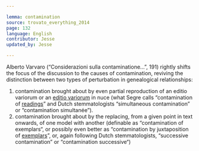 ```yaml
---

lemma: contamination
source: trovato_everything_2014
page: 132
language: English
contributor: Jesse
updated_by: Jesse

---
```

Alberto Varvaro (“Considerazioni sulla contaminatione…”, 191) rightly shifts the focus of the discussion to the causes of contamination, reviving the distinction between two types of perturbation in genealogical relationships:

1. contamination brought about  by even partial reproduction of an editio variorum or an [editio variorum](editionVariorum.html) in nuce (what Segre calls “contamination of [readings](readingVariant.html)” and Dutch stemmatologists “simultaneous contamination” or “contamination simultanée”).
2. contamination brought about by the replacing, from a given point in text onwards, of one model with another (definable as “contamination of exemplars“, or possibly even better as “contamination by juxtaposition of [exemplars](exemplar.html)”, or, again following Dutch stemmatologists, “successive contamination” or “contamination successive“)
